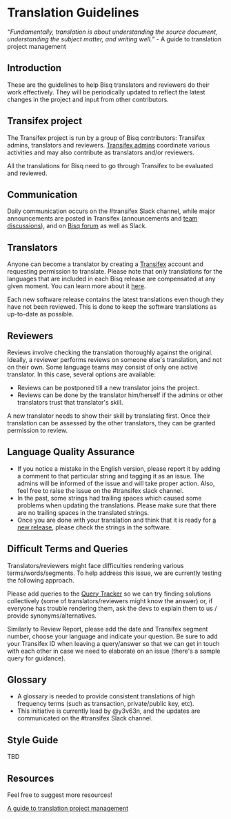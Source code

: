 # Translation Guidelines

*“Fundamentally, translation is about understanding the source document, understanding the subject matter, and writing well.”* 
                                                                                 - A guide to translation project management

## Introduction
These are the guidelines to help Bisq translators and reviewers do their work effectively. They will be periodically updated to reflect the latest changes in the project and input from other contributors.

## Transifex project
The Transifex project is run by a group of Bisq contributors: Transifex admins, translators and reviewers. [Transifex admins](transifexadmin.md) coordinate various activities and may also contribute as translators and/or reviewers.

All the translations for Bisq need to go through Transifex to be evaluated and reviewed.

## Communication
Daily communication occurs on the #transifex Slack channel, while major announcements are posted in Transifex (announcements and [team discussions](https://www.transifex.com/bisq/teams/69542/discussions/)), and on [Bisq forum](https://bisq.community/t/internationalization/1700/12) as well as Slack.

## Translators
Anyone can become a translator by creating a [Transifex](https://www.transifex.com/bisq) account and requesting permission to translate. Please note that only translations for the languages that are included in each Bisq release are compensated at any given moment. You can learn more about it [here](translatordocumentation.md).

Each new software release contains the latest translations even though they have not been reviewed. This is done to keep the software translations as up-to-date as possible.

## Reviewers 
Reviews involve checking the translation thoroughly against the original. Ideally, a reviewer performs reviews on someone else's translation, and not on their own. Some language teams may consist of only one active translator. In this case, several options are available:
- Reviews can be postponed till a new translator joins the project.
- Reviews can be done by the translator him/herself if the admins or other translators trust that translator's skill.

A new translator needs to show their skill by translating first. Once their translation can be assessed by the other translators, they can be granted permission to review.

## Language Quality Assurance
- If you notice a mistake in the English version, please report it by adding a comment to that particular string and tagging it as an issue. The admins will be informed of the issue and will take proper action. Also, feel free to raise the issue on the #transifex slack channel.
- In the past, some strings had trailing spaces which caused some problems when updating the translations. Please make sure that there are no trailing spaces in the translated strings.
- Once you are done with your translation and think that it is ready for [a new release](https://github.com/bisq-network/bisq/milestones), please check the strings in the software.

## Difficult Terms and Queries
Translators/reviewers might face difficulties rendering various terms/words/segments. To help address this issue, we are currently testing the following approach.

Please add queries to the [Query Tracker](https://docs.google.com/spreadsheets/d/1P4JMLrcRtSWkxfh9jG7AXkfdgdkEYwgttGgly-ercXc/edit#gid=0) so we can try finding solutions collectively (some of translators/reviewers might know the answer) or, if everyone has trouble rendering them, ask the devs to explain them to us / provide synonyms/alternatives. 

Similarly to Review Report, please add the date and Transifex segment number, choose your language and indicate your question. Be sure to add your Transifex ID when leaving a query/answer so that we can get in touch with each other in case we need to elaborate on an issue (there's a sample query for guidance).

## Glossary
- A glossary is needed to provide consistent translations of high frequency terms (such as transaction, private/public key, etc). 
- This initiative is currently lead by @y3v63n, and the updates are communicated on the #transifex Slack channel.

## Style Guide
TBD

## Resources
Feel free to suggest more resources!

[A guide to translation project management](https://courses.comet.ucar.edu/pluginfile.php/27060/mod_resource/content/12/GuideToTranslationManagement_V1a_02102017_final.pdf)

